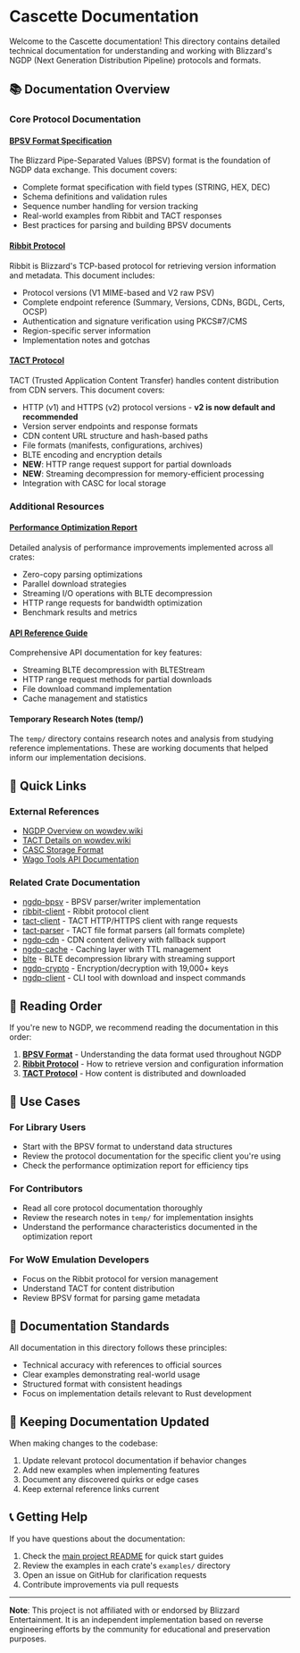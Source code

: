 # Cascette Documentation

Welcome to the Cascette documentation! This directory contains detailed technical
documentation for understanding and working with Blizzard's NGDP (Next Generation
Distribution Pipeline) protocols and formats.

## 📚 Documentation Overview

### Core Protocol Documentation

#### [BPSV Format Specification](bpsv-format.md)

The Blizzard Pipe-Separated Values (BPSV) format is the foundation of NGDP data
exchange. This document covers:

- Complete format specification with field types (STRING, HEX, DEC)
- Schema definitions and validation rules
- Sequence number handling for version tracking
- Real-world examples from Ribbit and TACT responses
- Best practices for parsing and building BPSV documents

#### [Ribbit Protocol](ribbit-protocol.md)

Ribbit is Blizzard's TCP-based protocol for retrieving version information and
metadata. This document includes:

- Protocol versions (V1 MIME-based and V2 raw PSV)
- Complete endpoint reference (Summary, Versions, CDNs, BGDL, Certs, OCSP)
- Authentication and signature verification using PKCS#7/CMS
- Region-specific server information
- Implementation notes and gotchas

#### [TACT Protocol](tact-protocol.md)

TACT (Trusted Application Content Transfer) handles content distribution from CDN
servers. This document covers:

- HTTP (v1) and HTTPS (v2) protocol versions - **v2 is now default and recommended**
- Version server endpoints and response formats
- CDN content URL structure and hash-based paths
- File formats (manifests, configurations, archives)
- BLTE encoding and encryption details
- **NEW**: HTTP range request support for partial downloads
- **NEW**: Streaming decompression for memory-efficient processing
- Integration with CASC for local storage

### Additional Resources

#### [Performance Optimization Report](performance-optimization-report.md)

Detailed analysis of performance improvements implemented across all crates:

- Zero-copy parsing optimizations
- Parallel download strategies
- Streaming I/O operations with BLTE decompression
- HTTP range requests for bandwidth optimization
- Benchmark results and metrics

#### [API Reference Guide](api-reference.md)

Comprehensive API documentation for key features:

- Streaming BLTE decompression with BLTEStream
- HTTP range request methods for partial downloads
- File download command implementation
- Cache management and statistics

#### Temporary Research Notes (temp/)

The `temp/` directory contains research notes and analysis from studying reference
implementations. These are working documents that helped inform our implementation
decisions.

## 🔗 Quick Links

### External References

- [NGDP Overview on wowdev.wiki](https://wowdev.wiki/NGDP)
- [TACT Details on wowdev.wiki](https://wowdev.wiki/TACT)
- [CASC Storage Format](https://wowdev.wiki/CASC)
- [Wago Tools API Documentation](https://wago.tools/apis)

### Related Crate Documentation

- [ngdp-bpsv](../ngdp-bpsv/README.md) - BPSV parser/writer implementation
- [ribbit-client](../ribbit-client/README.md) - Ribbit protocol client
- [tact-client](../tact-client/README.md) - TACT HTTP/HTTPS client with range requests
- [tact-parser](../tact-parser/README.md) - TACT file format parsers (all formats complete)
- [ngdp-cdn](../ngdp-cdn/README.md) - CDN content delivery with fallback support
- [ngdp-cache](../ngdp-cache/README.md) - Caching layer with TTL management
- [blte](../blte/README.md) - BLTE decompression library with streaming support
- [ngdp-crypto](../ngdp-crypto/README.md) - Encryption/decryption with 19,000+ keys
- [ngdp-client](../ngdp-client/README.md) - CLI tool with download and inspect commands

## 📖 Reading Order

If you're new to NGDP, we recommend reading the documentation in this order:

1. **[BPSV Format](bpsv-format.md)** - Understanding the data format used throughout
   NGDP
2. **[Ribbit Protocol](ribbit-protocol.md)** - How to retrieve version and configuration
   information
3. **[TACT Protocol](tact-protocol.md)** - How content is distributed and downloaded

## 🎯 Use Cases

### For Library Users

- Start with the BPSV format to understand data structures
- Review the protocol documentation for the specific client you're using
- Check the performance optimization report for efficiency tips

### For Contributors

- Read all core protocol documentation thoroughly
- Review the research notes in `temp/` for implementation insights
- Understand the performance characteristics documented in the optimization report

### For WoW Emulation Developers

- Focus on the Ribbit protocol for version management
- Understand TACT for content distribution
- Review BPSV format for parsing game metadata

## 📝 Documentation Standards

All documentation in this directory follows these principles:

- Technical accuracy with references to official sources
- Clear examples demonstrating real-world usage
- Structured format with consistent headings
- Focus on implementation details relevant to Rust development

## 🔄 Keeping Documentation Updated

When making changes to the codebase:

1. Update relevant protocol documentation if behavior changes
2. Add new examples when implementing features
3. Document any discovered quirks or edge cases
4. Keep external reference links current

## 📞 Getting Help

If you have questions about the documentation:

1. Check the [main project README](../README.md) for quick start guides
2. Review the examples in each crate's `examples/` directory
3. Open an issue on GitHub for clarification requests
4. Contribute improvements via pull requests

---

**Note**: This project is not affiliated with or endorsed by Blizzard Entertainment.
It is an independent implementation based on reverse engineering efforts by the
community for educational and preservation purposes.
